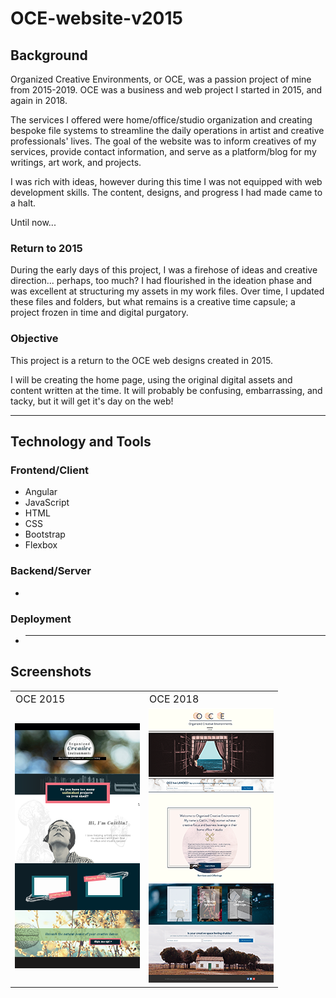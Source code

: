 # OCE-website-v2015

## Background

Organized Creative Environments, or OCE, was a passion project of mine from 2015-2019. OCE was a business and web project I started in 2015, and again in 2018.

The services I offered were home/office/studio organization and creating bespoke file systems to streamline the daily operations in artist and creative professionals' lives.
The goal of the website was to inform creatives of my services, provide contact information, and serve as a platform/blog for my writings, art work, and projects.

I was rich with ideas, however during this time I was not equipped with web development skills. The content, designs, and progress I had made came to a halt.

Until now...

### Return to 2015

During the early days of this project, I was a firehose of ideas and creative direction... perhaps, too much? I had flourished in the ideation phase and was excellent at structuring my assets in my work files. Over time, I updated these files and folders, but what remains is a creative time capsule; a project frozen in time and digital purgatory.

### Objective

This project is a return to the OCE web designs created in 2015.

I will be creating the home page, using the original digital assets and content written at the time. It will probably be confusing, embarrassing, and tacky, but it will get it's day on the web!

---

## Technology and Tools

### Frontend/Client

- Angular
- JavaScript
- HTML
- CSS
- Bootstrap
- Flexbox

### Backend/Server

-

### Deployment

- ***

## Screenshots

<table border="0">
 <tr>
    <td style="font-size:16px">OCE 2015</td>
    <td style="font-size:16px">OCE 2018</td>
 </tr>
 <tr>
    <td><img src="https://github.com/caitevanish/OCE-retrospective-2023/blob/main/src/screenshots/OCE2015-home-web.png" alt="OCE 2015 web design"/></td>
    <td><img src="https://github.com/caitevanish/OCE-retrospective-2023/blob/main/src/screenshots/OCE2018-web.png" alt="OCE 2018 web design"/></td>
 </tr>
</table>
